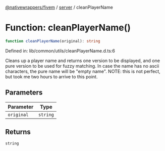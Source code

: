 [@nativewrappers/fivem](../../README.md) / [server](../README.md) / cleanPlayerName

# Function: cleanPlayerName()

```ts
function cleanPlayerName(original): string
```

Defined in: lib/common/utils/cleanPlayerName.d.ts:6

Cleans up a player name and returns one version to be displayed, and one pure version to be used for fuzzy matching.
In case the name has no ascii characters, the pure name will be "empty name".
NOTE: this is not perfect, but took me two hours to arrive to this point.

## Parameters

| Parameter | Type |
| ------ | ------ |
| `original` | `string` |

## Returns

`string`
